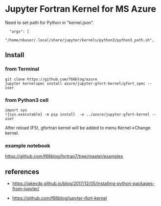 # Jupyter Fortran Kernel for MS Azure

Need to set path for Python in "kernel.json".

```
  "argv": [
      "/home/nbuser/.local/share/jupyter/kernels/python3/python3_path.sh",
```

## Install

### from Terminal

```
git clone https://github.com/f66blog/azure
jupyter kernelspec install azure/jupyter-gfort-kernel/gfort_spec --user
```

### from Python3 cell

```
import sys
!{sys.executable} -m pip install  -e ../azure/jupyter-gfort-kernel --user
```

After reload (F5), gfortran kernel will be added to menu Kernel->Change kernel.  

### example notebook

https://github.com/f66blog/fortran7/tree/master/examples

## references
- https://jakevdp.github.io/blog/2017/12/05/installing-python-packages-from-jupyter/

- https://github.com/f66blog/jupyter-ifort-kernel
